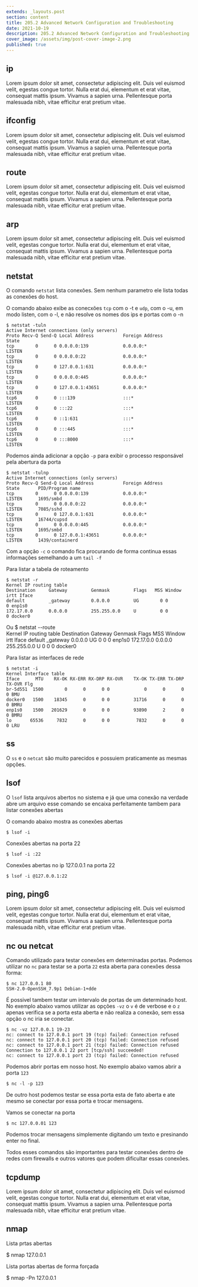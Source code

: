 ```yaml
---
extends: _layouts.post
section: content
title: 205.2 Advanced Network Configuration and Troubleshooting
date: 2021-10-19
description: 205.2 Advanced Network Configuration and Troubleshooting
cover_image: /assets/img/post-cover-image-2.png
published: true
---
```


## ip

Lorem ipsum dolor sit amet, consectetur adipiscing elit. Duis vel euismod velit, egestas congue tortor. Nulla erat dui, elementum et erat vitae, consequat mattis ipsum. Vivamus a sapien urna. Pellentesque porta malesuada nibh, vitae efficitur erat pretium vitae. 

## ifconfig

Lorem ipsum dolor sit amet, consectetur adipiscing elit. Duis vel euismod velit, egestas congue tortor. Nulla erat dui, elementum et erat vitae, consequat mattis ipsum. Vivamus a sapien urna. Pellentesque porta malesuada nibh, vitae efficitur erat pretium vitae. 

## route

Lorem ipsum dolor sit amet, consectetur adipiscing elit. Duis vel euismod velit, egestas congue tortor. Nulla erat dui, elementum et erat vitae, consequat mattis ipsum. Vivamus a sapien urna. Pellentesque porta malesuada nibh, vitae efficitur erat pretium vitae. 

## arp

Lorem ipsum dolor sit amet, consectetur adipiscing elit. Duis vel euismod velit, egestas congue tortor. Nulla erat dui, elementum et erat vitae, consequat mattis ipsum. Vivamus a sapien urna. Pellentesque porta malesuada nibh, vitae efficitur erat pretium vitae. 

## netstat

O comando `netstat` lista conexões. Sem nenhum parametro ele lista todas as conexões do host.

O comando abaixo exibe as conecxões `tcp` com o -t e `udp`, com o -u,  em modo listen, com o -l, e não resolve os nomes dos ips e portas com o -n

    $ netstat -tuln
    Active Internet connections (only servers)
    Proto Recv-Q Send-Q Local Address           Foreign Address         State      
    tcp        0      0 0.0.0.0:139             0.0.0.0:*               LISTEN     
    tcp        0      0 0.0.0.0:22              0.0.0.0:*               LISTEN     
    tcp        0      0 127.0.0.1:631           0.0.0.0:*               LISTEN     
    tcp        0      0 0.0.0.0:445             0.0.0.0:*               LISTEN     
    tcp        0      0 127.0.0.1:43651         0.0.0.0:*               LISTEN     
    tcp6       0      0 :::139                  :::*                    LISTEN     
    tcp6       0      0 :::22                   :::*                    LISTEN     
    tcp6       0      0 ::1:631                 :::*                    LISTEN     
    tcp6       0      0 :::445                  :::*                    LISTEN     
    tcp6       0      0 :::8000                 :::*                    LISTEN  

Podemos ainda adicionar a opção `-p` para exibir o processo responsável pela abertura da porta

    $ netstat -tulnp
    Active Internet connections (only servers)
    Proto Recv-Q Send-Q Local Address           Foreign Address         State       PID/Program name    
    tcp        0      0 0.0.0.0:139             0.0.0.0:*               LISTEN      1695/smbd           
    tcp        0      0 0.0.0.0:22              0.0.0.0:*               LISTEN      7085/sshd           
    tcp        0      0 127.0.0.1:631           0.0.0.0:*               LISTEN      16744/cupsd         
    tcp        0      0 0.0.0.0:445             0.0.0.0:*               LISTEN      1695/smbd           
    tcp        0      0 127.0.0.1:43651         0.0.0.0:*               LISTEN      1439/containerd     

Com a opção `-c` o comando fica procurando de forma continua essas informações semelhando a um `tail -f`

Para listar a tabela de roteamento

    $ netstat -r
    Kernel IP routing table
    Destination     Gateway         Genmask         Flags   MSS Window  irtt Iface
    default         _gateway        0.0.0.0         UG        0 0          0 enp1s0
    172.17.0.0      0.0.0.0         255.255.0.0     U         0 0          0 docker0

Ou
    $ netstat --route    
    Kernel IP routing table
    Destination     Gateway         Genmask         Flags   MSS Window  irtt Iface
    default         _gateway        0.0.0.0         UG        0 0          0 enp1s0
    172.17.0.0      0.0.0.0         255.255.0.0     U         0 0          0 docker0

Para listar as interfaces de rede

    $ netstat -i
    Kernel Interface table
    Iface      MTU    RX-OK RX-ERR RX-DRP RX-OVR    TX-OK TX-ERR TX-DRP TX-OVR Flg
    br-5d551  1500        0      0      0 0             0      0      0      0 BMU
    docker0   1500    18345      0      0 0         31716      0      0      0 BMRU
    enp1s0    1500   201629      0      0 0         93890      2      0      0 BMRU
    lo       65536     7832      0      0 0          7832      0      0      0 LRU


## ss

O `ss` e o `netcat` são muito parecidos e possuiem praticamente as mesmas opções.


## lsof

O `lsof` lista arquivos abertos no sistema e já que uma conexão na verdade abre um arquivo esse comando se encaixa perfeitamente tambem para listar conexões abertas

O comando abaixo mostra as conexões abertas

    $ lsof -i

Conexões abertas na porta 22

    $ lsof -i :22

Conexões abertas no ip 127.0.0.1 na porta 22

    $ lsof -i @127.0.0.1:22

## ping, ping6

Lorem ipsum dolor sit amet, consectetur adipiscing elit. Duis vel euismod velit, egestas congue tortor. Nulla erat dui, elementum et erat vitae, consequat mattis ipsum. Vivamus a sapien urna. Pellentesque porta malesuada nibh, vitae efficitur erat pretium vitae. 

## nc ou netcat

Comando utilizado para testar conexões em determinadas portas. Podemos utilizar no `nc` para testar se a porta `22` esta aberta para conexões dessa forma:

    $ nc 127.0.0.1 80
    SSH-2.0-OpenSSH_7.9p1 Debian-1+dde

É possivel tambem testar um intervalo de portas de um determinado host. No exemplo abaixo vamos utilizar as opções `-vz` o `v` é de verbose e o `z` apenas verifica se a porta esta aberta e não realiza a conexão, sem essa opção o nc iria se conectar.

    $ nc -vz 127.0.0.1 19-23
    nc: connect to 127.0.0.1 port 19 (tcp) failed: Connection refused
    nc: connect to 127.0.0.1 port 20 (tcp) failed: Connection refused
    nc: connect to 127.0.0.1 port 21 (tcp) failed: Connection refused
    Connection to 127.0.0.1 22 port [tcp/ssh] succeeded!
    nc: connect to 127.0.0.1 port 23 (tcp) failed: Connection refused

Podemos abrir portas em nosso host. No exemplo abaixo vamos abrir a porta `123`

    $ nc -l -p 123

De outro host podemos testar se essa porta esta de fato aberta e ate mesmo se conectar por essa porta e trocar mensagens.

Vamos se conectar na porta

    $ nc 127.0.0.01 123

Podemos trocar mensagens simplemente digitando um texto e presinando enter no final.

Todos esses comandos são importantes para testar conexões dentro de redes com firewalls e outros vatores que podem dificultar essas conexões.

## tcpdump

Lorem ipsum dolor sit amet, consectetur adipiscing elit. Duis vel euismod velit, egestas congue tortor. Nulla erat dui, elementum et erat vitae, consequat mattis ipsum. Vivamus a sapien urna. Pellentesque porta malesuada nibh, vitae efficitur erat pretium vitae. 

## nmap

Lista prtas abertas

 $ nmap 127.0.0.1

Lista portas abertas de forma forçada

 $ nmap -Pn 127.0.0.1